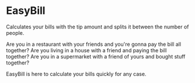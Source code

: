 # EasyBill
Calculates your bills with the tip amount and splits it between the number of people. 

Are you in a restaurant with your friends and you're gonna pay the bill all together? 
Are you living in a house with a friend and paying the bill together? 
Are you in a supermarket with a friend of yours and bought stuff together?

EasyBill is here to calculate your bills quickly for any case.
